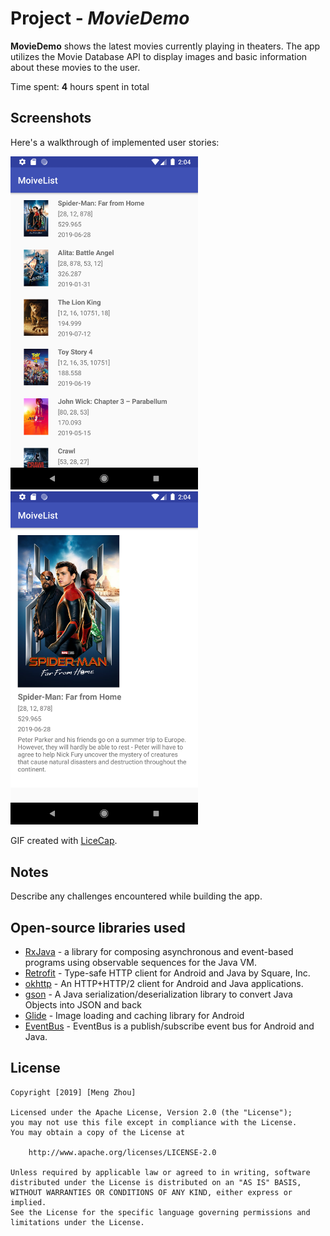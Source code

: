 # Project - *MovieDemo*

**MovieDemo** shows the latest movies currently playing in theaters. The app utilizes the Movie Database API to display images and basic information about these movies to the user.

Time spent: **4** hours spent in total

## Screenshots

Here's a walkthrough of implemented user stories:

<img src='https://github.com/usmeng/movieDemo/blob/master/movie_list.png' title='movie list' width='300' alt='movie list' /><img src='https://github.com/usmeng/movieDemo/blob/master/movie_detail.png' title='movie_detail' width='300' alt='movie_detail' />

GIF created with [LiceCap](http://www.cockos.com/licecap/).

## Notes

Describe any challenges encountered while building the app.

## Open-source libraries used
- [RxJava](https://github.com/ReactiveX/RxJava) - a library for composing asynchronous and event-based programs using observable sequences for the Java VM.
- [Retrofit](https://github.com/square/retrofit) - Type-safe HTTP client for Android and Java by Square, Inc.
- [okhttp](https://github.com/square/okhttp) - An HTTP+HTTP/2 client for Android and Java applications.
- [gson](https://github.com/google/gson) - A Java serialization/deserialization library to convert Java Objects into JSON and back
- [Glide](https://github.com/Masterminds/glide) - Image loading and caching library for Android
- [EventBus](https://github.com/greenrobot/EventBus) - EventBus is a publish/subscribe event bus for Android and Java.

## License

    Copyright [2019] [Meng Zhou]

    Licensed under the Apache License, Version 2.0 (the "License");
    you may not use this file except in compliance with the License.
    You may obtain a copy of the License at

        http://www.apache.org/licenses/LICENSE-2.0

    Unless required by applicable law or agreed to in writing, software
    distributed under the License is distributed on an "AS IS" BASIS,
    WITHOUT WARRANTIES OR CONDITIONS OF ANY KIND, either express or implied.
    See the License for the specific language governing permissions and
    limitations under the License.
